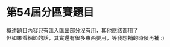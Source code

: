 # 第54屆分區賽題目
概述題目內容只有匯入匯出部分沒有用，其他應該都用了
<br>
但如果看細節的話，其實還有很多東西要用，等我想補的時候再補 :)

<!-- A new Flutter project.

## Getting Started

This project is a starting point for a Flutter application.

A few resources to get you started if this is your first Flutter project:

- [Lab: Write your first Flutter app](https://docs.flutter.dev/get-started/codelab)
- [Cookbook: Useful Flutter samples](https://docs.flutter.dev/cookbook)

For help getting started with Flutter development, view the
[online documentation](https://docs.flutter.dev/), which offers tutorials,
samples, guidance on mobile development, and a full API reference. -->

